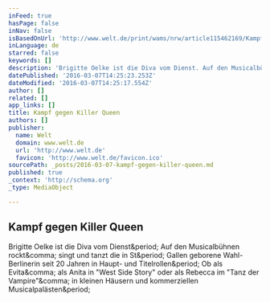 ```yaml
---
inFeed: true
hasPage: false
inNav: false
isBasedOnUrl: 'http://www.welt.de/print/wams/nrw/article115462169/Kampf-gegen-Killer-Queen.html'
inLanguage: de
starred: false
keywords: []
description: 'Brigitte Oelke ist die Diva vom Dienst. Auf den Musicalbühnen rockt, singt und tanzt die in St. Gallen geborene Wahl-Berlinerin seit 20 Jahren in Haupt- und Titelrollen. Ob als Evita, als Anita in "West Side Story" oder als Rebecca im "Tanz der Vampire", in kleinen Häusern und kommerziellen Musicalpalästen.'
datePublished: '2016-03-07T14:25:23.253Z'
dateModified: '2016-03-07T14:25:17.554Z'
author: []
related: []
app_links: []
title: Kampf gegen Killer Queen
authors: []
publisher:
  name: Welt
  domain: www.welt.de
  url: 'http://www.welt.de'
  favicon: 'http://www.welt.de/favicon.ico'
sourcePath: _posts/2016-03-07-kampf-gegen-killer-queen.md
published: true
_context: 'http://schema.org'
_type: MediaObject

---
```

<article style=""><h1>Kampf gegen Killer Queen</h1><p>Brigitte Oelke ist die Diva vom Dienst&amp;period; Auf den Musicalbühnen rockt&amp;comma; singt und tanzt die in St&amp;period; Gallen geborene Wahl-Berlinerin seit 20 Jahren in Haupt- und Titelrollen&amp;period; Ob als Evita&amp;comma; als Anita in "West Side Story" oder als Rebecca im "Tanz der Vampire"&amp;comma; in kleinen Häusern und kommerziellen Musicalpalästen&amp;period;</p></article>